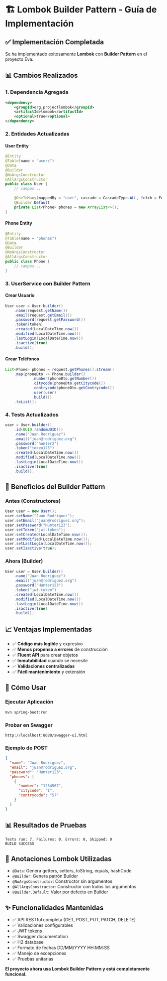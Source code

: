 # 🏗️ Lombok Builder Pattern - Guía de Implementación

## ✅ **Implementación Completada**

Se ha implementado exitosamente **Lombok** con **Builder Pattern** en el proyecto Eva.

## 📊 **Cambios Realizados**

### **1. Dependencia Agregada**
```xml
<dependency>
    <groupId>org.projectlombok</groupId>
    <artifactId>lombok</artifactId>
    <optional>true</optional>
</dependency>
```

### **2. Entidades Actualizadas**

#### **User Entity**
```java
@Entity
@Table(name = "users")
@Data
@Builder
@NoArgsConstructor
@AllArgsConstructor
public class User {
    // campos...
    
    @OneToMany(mappedBy = "user", cascade = CascadeType.ALL, fetch = FetchType.LAZY)
    @Builder.Default
    private List<Phone> phones = new ArrayList<>();
}
```

#### **Phone Entity**
```java
@Entity
@Table(name = "phones")
@Data
@Builder
@NoArgsConstructor
@AllArgsConstructor
public class Phone {
    // campos...
}
```

### **3. UserService con Builder Pattern**

#### **Crear Usuario**
```java
User user = User.builder()
    .name(request.getName())
    .email(request.getEmail())
    .password(request.getPassword())
    .token(token)
    .created(LocalDateTime.now())
    .modified(LocalDateTime.now())
    .lastLogin(LocalDateTime.now())
    .isactive(true)
    .build();
```

#### **Crear Teléfonos**
```java
List<Phone> phones = request.getPhones().stream()
    .map(phoneDto -> Phone.builder()
            .number(phoneDto.getNumber())
            .citycode(phoneDto.getCitycode())
            .contrycode(phoneDto.getContrycode())
            .user(user)
            .build())
    .toList();
```

### **4. Tests Actualizados**
```java
user = User.builder()
    .id(UUID.randomUUID())
    .name("Juan Rodriguez")
    .email("juan@rodriguez.org")
    .password("hunter2")
    .token("token123")
    .created(LocalDateTime.now())
    .modified(LocalDateTime.now())
    .lastLogin(LocalDateTime.now())
    .isactive(true)
    .build();
```

## 🎯 **Beneficios del Builder Pattern**

### **Antes (Constructores)**
```java
User user = new User();
user.setName("Juan Rodriguez");
user.setEmail("juan@rodriguez.org");
user.setPassword("Hunter123");
user.setToken("jwt-token");
user.setCreated(LocalDateTime.now());
user.setModified(LocalDateTime.now());
user.setLastLogin(LocalDateTime.now());
user.setIsactive(true);
```

### **Ahora (Builder)**
```java
User user = User.builder()
    .name("Juan Rodriguez")
    .email("juan@rodriguez.org")
    .password("Hunter123")
    .token("jwt-token")
    .created(LocalDateTime.now())
    .modified(LocalDateTime.now())
    .lastLogin(LocalDateTime.now())
    .isactive(true)
    .build();
```

## 📈 **Ventajas Implementadas**

- ✅ **Código más legible** y expresivo
- ✅ **Menos propenso a errores** de construcción
- ✅ **Fluent API** para crear objetos
- ✅ **Inmutabilidad** cuando se necesite
- ✅ **Validaciones centralizadas**
- ✅ **Fácil mantenimiento** y extensión

## 🚀 **Cómo Usar**

### **Ejecutar Aplicación**
```bash
mvn spring-boot:run
```

### **Probar en Swagger**
```
http://localhost:8080/swagger-ui.html
```

### **Ejemplo de POST**
```json
{
  "name": "Juan Rodriguez",
  "email": "juan@rodriguez.org",
  "password": "Hunter123",
  "phones": [
    {
      "number": "1234567",
      "citycode": "1",
      "contrycode": "57"
    }
  ]
}
```

## 📊 **Resultados de Pruebas**
```
Tests run: 7, Failures: 0, Errors: 0, Skipped: 0
BUILD SUCCESS
```

## 🔧 **Anotaciones Lombok Utilizadas**

- `@Data`: Genera getters, setters, toString, equals, hashCode
- `@Builder`: Genera patrón Builder
- `@NoArgsConstructor`: Constructor sin argumentos
- `@AllArgsConstructor`: Constructor con todos los argumentos
- `@Builder.Default`: Valor por defecto en Builder

## ✨ **Funcionalidades Mantenidas**

- ✅ API RESTful completa (GET, POST, PUT, PATCH, DELETE)
- ✅ Validaciones configurables
- ✅ JWT tokens
- ✅ Swagger documentation
- ✅ H2 database
- ✅ Formato de fechas DD/MM/YYYY HH:MM:SS
- ✅ Manejo de excepciones
- ✅ Pruebas unitarias

**El proyecto ahora usa Lombok Builder Pattern y está completamente funcional.**